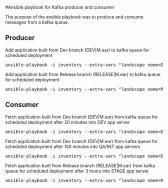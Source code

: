 #Ansible playbook for Kafka producer and consumer

The purpose of the ansible playbook was to produce and consume messages from a kafka queue. 

## Producer
Add application built from Dev branch (DEV|M.ear) to kafka queue for scheduled deployment
<pre>ansible-playbook -i inventory --extra-vars "landscape_name=DEV deploy_artifact_name=M.ear" jpk-producer.yml</pre>
Add application built from Release branch (RELEASE|M.ear) to kafka queue for scheduled deployment
<pre>ansible-playbook -i inventory --extra-vars "landscape_name=RELEASE deploy_artifact_name=M.ear" jpk-producer.yml</pre>
## Consumer
Fetch application built from Dev branch (DEV|M.ear) from kafka queue for scheduled deployment after 20 minutes into DEV app server
<pre>ansible-playbook -i inventory --extra-vars "landscape_name=DEV deploy_artifact_name=M.ear schedule_count=20 schedule_units=minutes" --limit kafkaclientdev jpk-consumer.yml</pre>
Fetch application built from Dev branch (DEV|M.ear) from kafka queue for scheduled deployment after 150 minutes into QA/INT app servers
<pre>ansible-playbook -i inventory --extra-vars "landscape_name=DEV deploy_artifact_name=M.ear schedule_count=150 schedule_units=minutes" --limit kafkaclientqa,kafkaclientint jpk-consumer.yml</pre>
Fetch application built from Release branch (RELEASE|M.ear) from kafka queue for scheduled deployment after 3 hours into STAGE app server
<pre>ansible-playbook -i inventory --extra-vars "landscape_name=RELEASE deploy_artifact_name=M.ear schedule_count=3 schedule_units=hours" --limit kafkaclientstage jpk-consumer.yml</pre>
